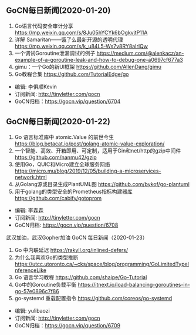 ## GoCN每日新闻(2020-01-20)

1. Go语言代码安全审计分享 https://mp.weixin.qq.com/s/8Ju05hYCYk6bOgkvjtP11A
2. 详解 Samaritan——饿了么最新开源的透明代理 https://mp.weixin.qq.com/s/k_u84L5-Ws7v8RY8aIrlQw
3. 一个调试Goroutine泄漏调试的例子 https://medium.com/@alenkacz/an-example-of-a-goroutine-leak-and-how-to-debug-one-a0697cf677a3
4. gimu：一个Go的新UI框架 https://github.com/AllenDang/gimu
5. Go教程合集 https://github.com/TutorialEdge/go

* 编辑: 李俱顺Kevin
* 订阅新闻: http://tinyletter.com/gocn
* GoCN归档：https://gocn.vip/question/6704

## GoCN每日新闻(2020-01-22)
1. Go 语言标准库中 atomic.Value 的前世今生 https://blog.betacat.io/post/golang-atomic-value-exploration/
2. 一个智能、高效、开箱即用、可定制，适用于Gin和net/http的gzip中间件 https://github.com/nanmu42/gzip
3. 使用Go，QUIC和Micro建立全球服务网络 https://micro.mu/blog/2019/12/05/building-a-microservices-network.html
4. 从Golang源或目录生成PlantUML图 https://github.com/bykof/go-plantuml
5. 用于golang的类型安全的Prometheus指标构建器库 https://github.com/cabify/gotoprom

* 编辑: 李森森
* 订阅新闻: http://tinyletter.com/gocn
* GoCN归档: https://gocn.vip/question/6708


武汉加油，武汉Gopher加油
GoCN 每日新闻（2020-01-23）

1. Go 中内联延迟 https://rakyll.org/inlined-defers/
2. 为什么我喜欢Go的类型推断 https://utcc.utoronto.ca/~cks/space/blog/programming/GoLimitedTypeInferenceLike
3. Go 语言学习教程 https://github.com/shaipe/Go-Tutorial
4. Go中的Goroutine负载平衡 https://itnext.io/load-balancing-goroutines-in-go-57e0896c7f86
5. go-systemd 重载配置指令 https://github.com/coreos/go-systemd

- 编辑: yulibaozi
- 订阅新闻: http://tinyletter.com/gocn
- GoCN归档：https://gocn.vip/question/6709